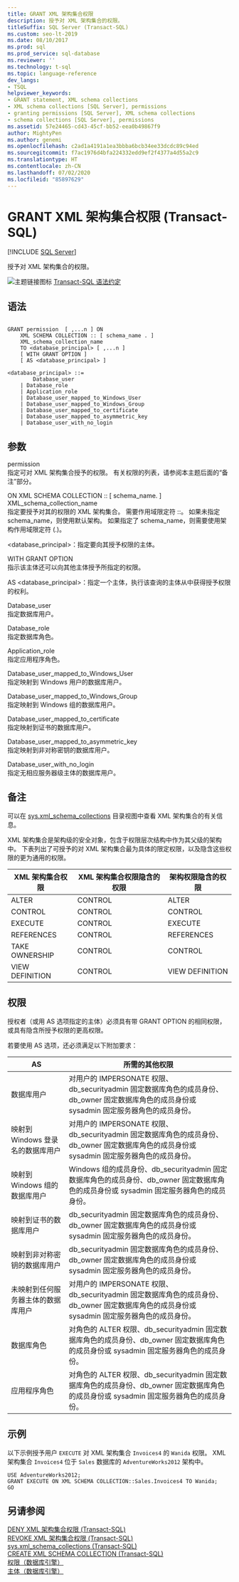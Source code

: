 ```yaml
---
title: GRANT XML 架构集合权限
description: 授予对 XML 架构集合的权限。
titleSuffix: SQL Server (Transact-SQL)
ms.custom: seo-lt-2019
ms.date: 08/10/2017
ms.prod: sql
ms.prod_service: sql-database
ms.reviewer: ''
ms.technology: t-sql
ms.topic: language-reference
dev_langs:
- TSQL
helpviewer_keywords:
- GRANT statement, XML schema collections
- XML schema collections [SQL Server], permissions
- granting permissions [SQL Server], XML schema collections
- schema collections [SQL Server], permissions
ms.assetid: 57e24465-cd43-45cf-bb52-eea0b49867f9
author: MightyPen
ms.author: genemi
ms.openlocfilehash: c2ad1a4191a1ea3bbba6bcb34ee33dcdc89c94ed
ms.sourcegitcommit: f7ac1976d4bfa224332edd9ef2f4377a4d55a2c9
ms.translationtype: HT
ms.contentlocale: zh-CN
ms.lasthandoff: 07/02/2020
ms.locfileid: "85897629"
---
```

# <a name="grant-xml-schema-collection-permissions-transact-sql"></a>GRANT XML 架构集合权限 (Transact-SQL)
[!INCLUDE [SQL Server](../../includes/applies-to-version/sqlserver.md)]

  授予对 XML 架构集合的权限。   
  
 ![主题链接图标](../../database-engine/configure-windows/media/topic-link.gif "“主题链接”图标") [Transact-SQL 语法约定](../../t-sql/language-elements/transact-sql-syntax-conventions-transact-sql.md)  
  
## <a name="syntax"></a>语法  
  
```syntaxsql
  
GRANT permission  [ ,...n ] ON   
    XML SCHEMA COLLECTION :: [ schema_name . ]  
    XML_schema_collection_name  
    TO <database_principal> [ ,...n ]  
    [ WITH GRANT OPTION ]  
    [ AS <database_principal> ]   
  
<database_principal> ::=   
        Database_user   
    | Database_role   
    | Application_role   
    | Database_user_mapped_to_Windows_User   
    | Database_user_mapped_to_Windows_Group   
    | Database_user_mapped_to_certificate   
    | Database_user_mapped_to_asymmetric_key   
    | Database_user_with_no_login  
```  
  
## <a name="arguments"></a>参数  
 permission  
 指定可对 XML 架构集合授予的权限。 有关权限的列表，请参阅本主题后面的“备注”部分。  
  
 ON XML SCHEMA COLLECTION :: [ schema_name. ] XML_schema_collection_name  
 指定要授予对其的权限的 XML 架构集合。 需要作用域限定符 ::。 如果未指定 schema_name，则使用默认架构。 如果指定了 schema_name，则需要使用架构作用域限定符 (.)。  
  
 \<database_principal>：指定要向其授予权限的主体。  
  
 WITH GRANT OPTION  
 指示该主体还可以向其他主体授予所指定的权限。  
  
 AS \<database_principal>：指定一个主体，执行该查询的主体从中获得授予权限的权利。  
  
 Database_user  
 指定数据库用户。  
  
 Database_role  
 指定数据库角色。  
  
 Application_role  
 指定应用程序角色。  
  
 Database_user_mapped_to_Windows_User  
 指定映射到 Windows 用户的数据库用户。  
  
 Database_user_mapped_to_Windows_Group  
 指定映射到 Windows 组的数据库用户。  
  
 Database_user_mapped_to_certificate  
 指定映射到证书的数据库用户。  
  
 Database_user_mapped_to_asymmetric_key  
 指定映射到非对称密钥的数据库用户。  
  
 Database_user_with_no_login  
 指定无相应服务器级主体的数据库用户。  
  
## <a name="remarks"></a>备注  
 可以在 [sys.xml_schema_collections](../../relational-databases/system-catalog-views/sys-xml-schema-collections-transact-sql.md) 目录视图中查看 XML 架构集合的有关信息。  
  
 XML 架构集合是架构级的安全对象，包含于权限层次结构中作为其父级的架构中。 下表列出了可授予的对 XML 架构集合最为具体的限定权限，以及隐含这些权限的更为通用的权限。  
  
|XML 架构集合权限|XML 架构集合权限隐含的权限|架构权限隐含的权限|  
|--------------------------------------|-------------------------------------------------|----------------------------------|  
|ALTER|CONTROL|ALTER|  
|CONTROL|CONTROL|CONTROL|  
|EXECUTE|CONTROL|EXECUTE|  
|REFERENCES|CONTROL|REFERENCES|  
|TAKE OWNERSHIP|CONTROL|CONTROL|  
|VIEW DEFINITION|CONTROL|VIEW DEFINITION|  
  
## <a name="permissions"></a>权限  
 授权者（或用 AS 选项指定的主体）必须具有带 GRANT OPTION 的相同权限，或具有隐含所授予权限的更高权限。  
  
 若要使用 AS 选项，还必须满足以下附加要求：  
  
|AS|所需的其他权限|  
|--------|------------------------------------|  
|数据库用户|对用户的 IMPERSONATE 权限、db_securityadmin 固定数据库角色的成员身份、db_owner 固定数据库角色的成员身份或 sysadmin 固定服务器角色的成员身份。|  
|映射到 Windows 登录名的数据库用户|对用户的 IMPERSONATE 权限、db_securityadmin 固定数据库角色的成员身份、db_owner 固定数据库角色的成员身份或 sysadmin 固定服务器角色的成员身份。|  
|映射到 Windows 组的数据库用户|Windows 组的成员身份、db_securityadmin 固定数据库角色的成员身份、db_owner 固定数据库角色的成员身份或 sysadmin 固定服务器角色的成员身份。|  
|映射到证书的数据库用户|db_securityadmin 固定数据库角色的成员身份、db_owner 固定数据库角色的成员身份或 sysadmin 固定服务器角色的成员身份。|  
|映射到非对称密钥的数据库用户|db_securityadmin 固定数据库角色的成员身份、db_owner 固定数据库角色的成员身份或 sysadmin 固定服务器角色的成员身份。|  
|未映射到任何服务器主体的数据库用户|对用户的 IMPERSONATE 权限、db_securityadmin 固定数据库角色的成员身份、db_owner 固定数据库角色的成员身份或 sysadmin 固定服务器角色的成员身份。|  
|数据库角色|对角色的 ALTER 权限、db_securityadmin 固定数据库角色的成员身份、db_owner 固定数据库角色的成员身份或 sysadmin 固定服务器角色的成员身份。|  
|应用程序角色|对角色的 ALTER 权限、db_securityadmin 固定数据库角色的成员身份、db_owner 固定数据库角色的成员身份或 sysadmin 固定服务器角色的成员身份。|  
  
## <a name="examples"></a>示例  
 以下示例授予用户 `EXECUTE` 对 XML 架构集合 `Invoices4` 的 `Wanida` 权限。 XML 架构集合 `Invoices4` 位于 `Sales` 数据库的 `AdventureWorks2012` 架构中。  
  
 ```
 USE AdventureWorks2012;  
 GRANT EXECUTE ON XML SCHEMA COLLECTION::Sales.Invoices4 TO Wanida;  
 GO
 ```  
  
## <a name="see-also"></a>另请参阅  
 [DENY XML 架构集合权限 (Transact-SQL)](../../t-sql/statements/deny-xml-schema-collection-permissions-transact-sql.md)   
 [REVOKE XML 架构集合权限 (Transact-SQL)](../../t-sql/statements/revoke-xml-schema-collection-permissions-transact-sql.md)   
 [sys.xml_schema_collections (Transact-SQL)](../../relational-databases/system-catalog-views/sys-xml-schema-collections-transact-sql.md)   
 [CREATE XML SCHEMA COLLECTION (Transact-SQL)](../../t-sql/statements/create-xml-schema-collection-transact-sql.md)   
 [权限（数据库引擎）](../../relational-databases/security/permissions-database-engine.md)   
 [主体（数据库引擎）](../../relational-databases/security/authentication-access/principals-database-engine.md)  
  
  

